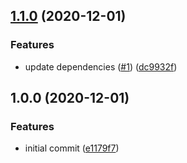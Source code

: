 ## [1.1.0](https://github.com/unindented/rougher/compare/v1.0.0...v1.1.0) (2020-12-01)


### Features

* update dependencies ([#1](https://github.com/unindented/rougher/issues/1)) ([dc9932f](https://github.com/unindented/rougher/commit/dc9932fc6f757d3efca393bbc8e40b915f3574cb))

## 1.0.0 (2020-12-01)


### Features

* initial commit ([e1179f7](https://github.com/unindented/rougher/commit/e1179f77d564418e8fbc8ddca0048d6844577240))

